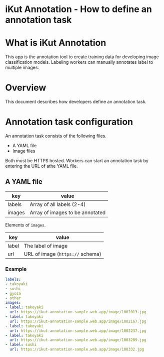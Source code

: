 # iKut Annotation - How to define an annotation task

# What is iKut Annotation

This app is the annotation tool to create training data for developing image classification models.
Labeling workers can manually annotates label to multiple images.

# Overview

This document describes how developers define an annotation task.

# Annotation task configuration

An annotation task consists of the following files.

- A YAML file
- Image files

Both must be HTTPS hosted. Workers can start an annotation task by entering the URL of athe YAML file.

## A YAML file

| key | value |
| --- | --- |
| labels | Array of all labels (2-4) |
| images | Array of images to be annotated |

Elements of `images`.

| key | value |
| --- | --- |
| label | The label of image |
| url | URL of image (`https://` schema) |

### Example

```yaml
labels:
- takoyaki
- sushi
- gyoza
- other
images:
- label: takoyaki
  url: https://ikut-annotation-sample.web.app/image/1002013.jpg
- label: takoyaki
  url: https://ikut-annotation-sample.web.app/image/1002167.jpg
- label: takoyaki
  url: https://ikut-annotation-sample.web.app/image/1002237.jpg
- label: takoyaki
  url: https://ikut-annotation-sample.web.app/image/1003289.jpg
- label: sushi
  url: https://ikut-annotation-sample.web.app/image/100332.jpg
```
